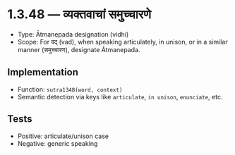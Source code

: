 # 1.3.48 — व्यक्तवाचां समुच्चारणे

- Type: Ātmanepada designation (vidhi)
- Scope: For वद् (vad), when speaking articulately, in unison, or in a similar manner (समुच्चारण), designate Ātmanepada.

## Implementation
- Function: `sutra1348(word, context)`
- Semantic detection via keys like `articulate`, `in unison`, `enunciate`, etc.

## Tests
- Positive: articulate/unison case
- Negative: generic speaking
